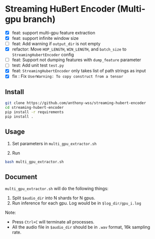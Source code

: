 # Streaming HuBert Encoder (Multi-gpu branch)

- [x] feat: support multi-gpu feature extraction
- [x] feat: support infinite window size
- [ ] feat: Add warning if `output_dir` is not empty
- [x] refactor: Move `HOP_LENGTH`, `WIN_LENGTH`, and `batch_size` to `StreamingHubertEncoder` config
- [ ] feat: Support not dumping features with `dump_feature` parameter
- [ ] test: Add unit test `test.py`
- [x] feat: `StreamingHubertEncoder` only takes list of path strings as input
- [x] fix : Fix `UserWarning: To copy construct from a tensor`

## Install

```bash
git clone https://github.com/anthony-wss/streaming-hubert-encoder
cd streaming-hubert-encoder
pip install -r requirements
pip install .
```

## Usage


1. Set parameters in `multi_gpu_extractor.sh`

2. Run

```bash
bash multi_gpu_extractor.sh
```

## Document

`multi_gpu_extractor.sh` will do the following things:

1. Split `$audio_dir` into N shards for N gpus.
2. Run inference for each gpu. Log would be in `$log_dir/gpu_i.log`

Note: 
- Press `Ctrl+C` will terminate all processes.
- All the audio file in `$audio_dir` should be in `.wav` format, 16k sampling rate.

